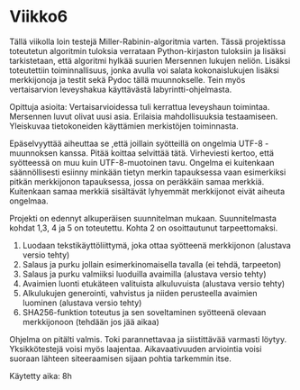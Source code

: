 # Viikko6

Tällä viikolla loin testejä Miller-Rabinin-algoritmia varten. Tässä projektissa toteutetun algoritmin tuloksia verrataan Python-kirjaston tuloksiin ja lisäksi tarkistetaan, että algoritmi hylkää suurien Mersennen lukujen neliön. Lisäksi toteutettiin toiminnallisuus, jonka avulla voi salata kokonaislukujen lisäksi merkkijonoja ja testit sekä Pydoc tällä muunnokselle. Tein myös vertaisarvion leveyshakua käyttävästä labyrintti-ohjelmasta.

Opittuja asioita: Vertaisarvioidessa tuli kerrattua leveyshaun toimintaa. Mersennen luvut olivat uusi asia. Erilaisia mahdollisuuksia testaamiseen. Yleiskuvaa tietokoneiden käyttämien merkistöjen toiminnasta.

Epäselvyyttää aiheuttaa se ,että joillain syötteillä on ongelmia UTF-8 -muunnoksen kanssa. Pitää koittaa selvittää tätä. Virheviesti kertoo, että syötteessä on muu kuin UTF-8-muotoinen tavu. Ongelma ei kuitenkaan säännöllisesti esiinny minkään tietyn merkin tapauksessa vaan esimerkiksi pitkän merkkijonon tapauksessa, jossa on peräkkäin samaa merkkiä. Kuitenkaan samaa merkkiä sisältävät lyhyemmät merkkijonot eivät aiheuta ongelmaa.

Projekti on edennyt alkuperäisen suunnitelman mukaan. Suunnitelmasta kohdat 1,3, 4 ja 5 on toteutettu. Kohta 2 on osoittautunut tarpeettomaksi.

1. Luodaan tekstikäyttöliittymä, joka ottaa syötteenä merkkijonon                 (alustava versio tehty)
2. Salaus ja purku jollain esimerkinomaisella tavalla                             (ei tehdä, tarpeeton)
3. Salaus ja purku valmiiksi luoduilla avaimilla                                  (alustava versio tehty)
4. Avaimien luonti etukäteen valituista alkuluvuista                              (alustava versio tehty)
5. Alkulukujen generointi, vahvistus ja niiden perusteella avaimien luominen      (alustava versio tehty)
6. SHA256-funktion toteutus ja sen soveltaminen syötteenä olevaan merkkijonoon    (tehdään jos jää aikaa)

Ohjelma on pitälti valmis. Toki parannettavaa ja siistittävää varmasti löytyy. Yksikkötestejä voisi myös laajentaa. Aikavaativuuden arviointia voisi suoraan lähteen siteeraamisen sijaan pohtia tarkemmin itse.

Käytetty aika: 8h
